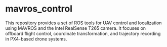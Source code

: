 # mavros_control
This repository provides a set of ROS tools for UAV control and localization using MAVROS and the Intel RealSense T265 camera. It focuses on offboard flight control, coordinate transformation, and trajectory recording in PX4-based drone systems.
